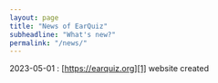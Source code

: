 ```yaml
---
layout: page
title: "News of EarQuiz"
subheadline: "What's new?"
permalink: "/news/"
---
```


2023-05-01
:   [https://earquiz.org][1] website created


 [1]: /
